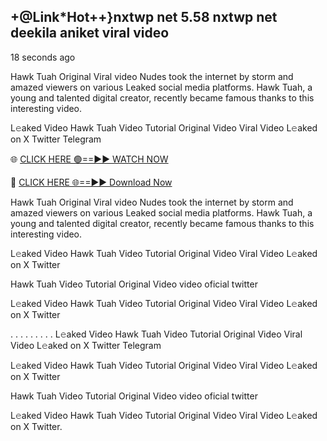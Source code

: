 ## +@Link*Hot++}nxtwp net 5.58 nxtwp net deekila aniket viral video
18 seconds ago

Hawk Tuah Original Viral video Nudes took the internet by storm and amazed viewers on various Leaked social media platforms. Hawk Tuah, a young and talented digital creator, recently became famous thanks to this interesting video.

L𝚎aked Video Hawk Tuah Video Tutorial Original Video Viral Video L𝚎aked on X Twitter Telegram

🌐 [CLICK HERE 🟢==►► WATCH NOW](https://cutt.ly/Ae6r88Uk)

🔴 [CLICK HERE 🌐==►► Download Now](https://cutt.ly/Ae6r88Uk)




Hawk Tuah Original Viral video Nudes took the internet by storm and amazed viewers on various Leaked social media platforms. Hawk Tuah, a young and talented digital creator, recently became famous thanks to this interesting video.

L𝚎aked Video Hawk Tuah Video Tutorial Original Video Viral Video L𝚎aked on X Twitter

Hawk Tuah Video Tutorial Original Video video oficial twitter

L𝚎aked Video Hawk Tuah Video Tutorial Original Video Viral Video L𝚎aked on X Twitter

. . . . . . . . . L𝚎aked Video Hawk Tuah Video Tutorial Original Video Viral Video L𝚎aked on X Twitter Telegram

L𝚎aked Video Hawk Tuah Video Tutorial Original Video Viral Video L𝚎aked on X Twitter

Hawk Tuah Video Tutorial Original Video video oficial twitter

L𝚎aked Video Hawk Tuah Video Tutorial Original Video Viral Video L𝚎aked on X Twitter.
